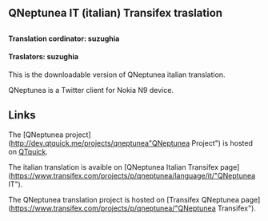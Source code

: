 ## QNeptunea IT (italian) Transifex traslation
## 

#### Translation cordinator: suzughia
#### Traslators: suzughia

This is the downloadable version of QNeptunea italian translation.

QNeptunea is a Twitter client for Nokia N9 device.

## Links

The [QNeptunea project](http://dev.qtquick.me/projects/qneptunea"QNeptunea Project") is hosted on [QTquick](http://dev.qtquick.me/"QTquick").

The italian translation is avaible on [QNeptunea Italian Transifex page](https://www.transifex.com/projects/p/qneptunea/language/it/"QNeptunea IT").

The QNeptunea translation project is hosted on [Transifex QNeptunea page](https://www.transifex.com/projects/p/qneptunea/"QNeptunea Transifex").


